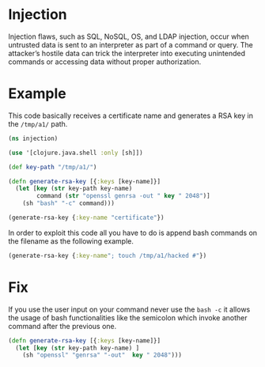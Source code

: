 # Injection
Injection flaws, such as SQL, NoSQL, OS, and LDAP injection, occur when untrusted data is sent to an interpreter as part of a command or query. The attacker’s hostile data can trick the interpreter into executing unintended commands or accessing data without proper authorization.

# Example
This code basically receives a certificate name and generates a RSA key in the `/tmp/a1/` path. 

```clojure
(ns injection)

(use '[clojure.java.shell :only [sh]])

(def key-path "/tmp/a1/")

(defn generate-rsa-key [{:keys [key-name]}]
  (let [key (str key-path key-name)
        command (str "openssl genrsa -out " key " 2048")]
    (sh "bash" "-c" command)))

(generate-rsa-key {:key-name "certificate"})
```

In order to exploit this code all you have to do is append bash commands on the filename as the following example.

```clojure
(generate-rsa-key {:key-name"; touch /tmp/a1/hacked #"})
```

# Fix
If you use the user input on your command never use the `bash -c` it allows the usage of bash functionalities like the semicolon which invoke another command after the previous one.

```clojure
(defn generate-rsa-key [{:keys [key-name]}]
  (let [key (str key-path key-name) ]
    (sh "openssl" "genrsa" "-out"  key " 2048")))
```

